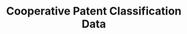 ---
bigquery: https://console.cloud.google.com/bigquery?p=patents-public-data&d=cpc&page=dataset
citation: '“Cooperative Patent Classification” by the EPO and USPTO, for public use. '
contributors: EPO, USPTO
cost: None
description: Cooperative Patent Classification Data contains the scheme and definitions
  of the Cooperative Patent Classification system for classifying patent documents.
  The CPC is the result of a partnership between the EPO and the USPTO in their joint
  effort to develop a common, internationally compatible classification system for
  technical documents, in particular patent publications, which will be used by both
  offices in the patent granting process
documentation: https://www.cooperativepatentclassification.org/cpcSchemeAndDefinitions
last_edit: Mon, 04 Apr 2022 19:07:06 GMT
location: https://www.cooperativepatentclassification.org/index
maintained_by: USPTO, EPO
schema_fields: '[''child_groups'', ''informative_references'', ''title_full'', ''notAllocatable'',
  ''titleFull'', ''not_allocatable'', ''breakdownCode'', ''glossary'', ''additional_only'',
  ''application_references'', ''informativeReferences'', ''synonyms'', ''residual_references'',
  ''ipcConcordant'', ''limitingReferences'', ''titlePart'', ''definition'', ''ipc_concordant'',
  ''residualReferences'', ''symbol'', ''children'', ''date_revised'', ''childGroups'',
  ''applicationReferences'', ''sizeCache'', ''parents'', ''breakdown_code'', ''limiting_references'',
  ''title_part'', ''dateRevised'', ''level'', ''status'']'
shortname: cooperative_patent_classification
tags:
- patents
- science
title: Cooperative Patent Classification Data
uuid: 984374a7-16e9-4b35-9445-458daceb01bf
---